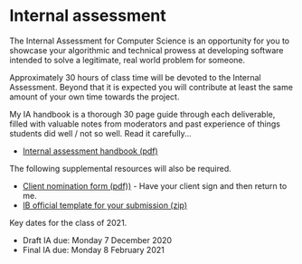 # Internal assessment

The Internal Assessment for Computer Science is an opportunity for you to showcase your algorithmic and technical prowess at developing software intended to solve a legitimate, real world problem for someone.

Approximately 30 hours of class time will be devoted to the Internal Assessment. Beyond that it is expected you will contribute at least the same amount of your own time towards the project.

My IA handbook is a thorough 30 page guide through each deliverable, filled with valuable notes from moderators and past experience of things students did well / not so well. Read it carefully...

* [Internal assessment handbook (pdf)](internal-assessment-pdf-version.pdf)

The following supplemental resources will also be required.

* [Client nomination form (pdf))](client-nomination.pdf) - Have your client sign and then return to me.
* [IB official template for your submission (zip)](Forms.zip)

Key dates for the class of 2021.

* Draft IA due: Monday 7 December 2020
* Final IA due: Monday 8 February 2021

